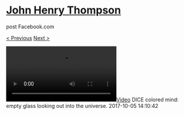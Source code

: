 # [John Henry Thompson](../README.md)
post Facebook.com

[< Previous](2017-10-06-11.md) [Next >](2017-10-05-2.md)

[![](../media/2017-10-05/DICE-colored-mind-empty-glass-looking-out-into-the-universe.mp4)](../README.md)
DICE colored mind: empty glass looking out into the universe.
2017-10-05 14:10:42